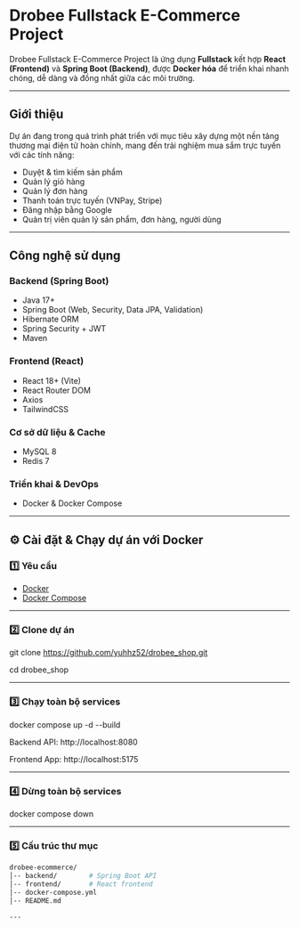 # Drobee Fullstack E-Commerce Project 

Drobee Fullstack E-Commerce Project là ứng dụng **Fullstack** kết hợp **React (Frontend)** và **Spring Boot (Backend)**, được **Docker hóa** để triển khai nhanh chóng, dễ dàng và đồng nhất giữa các môi trường.

---

## Giới thiệu
Dự án đang trong quá trình phát triển với mục tiêu xây dựng một nền tảng thương mại điện tử hoàn chỉnh, mang đến trải nghiệm mua sắm trực tuyến với các tính năng:

- Duyệt & tìm kiếm sản phẩm  
- Quản lý giỏ hàng  
- Quản lý đơn hàng  
- Thanh toán trực tuyến (VNPay, Stripe)  
- Đăng nhập bằng Google  
- Quản trị viên quản lý sản phẩm, đơn hàng, người dùng  

---

## Công nghệ sử dụng

### **Backend (Spring Boot)**
- Java 17+
- Spring Boot (Web, Security, Data JPA, Validation)
- Hibernate ORM
- Spring Security + JWT
- Maven

### **Frontend (React)**
- React 18+ (Vite)
- React Router DOM
- Axios
- TailwindCSS

### **Cơ sở dữ liệu & Cache**
- MySQL 8
- Redis 7

### **Triển khai & DevOps**
- Docker & Docker Compose

---

## ⚙️ Cài đặt & Chạy dự án với Docker

### 1️⃣ Yêu cầu
- [Docker](https://www.docker.com/products/docker-desktop/)  
- [Docker Compose](https://docs.docker.com/compose/)  

---

### 2️⃣ Clone dự án

git clone https://github.com/yuhhz52/drobee_shop.git

cd drobee_shop

---

### 3️⃣ Chạy toàn bộ services

docker compose up -d --build

Backend API: http://localhost:8080

Frontend App: http://localhost:5175

---

### 4️⃣ Dừng toàn bộ services

docker compose down

---

### 5️⃣ Cấu trúc thư mục
```bash
drobee-ecommerce/
│-- backend/        # Spring Boot API
│-- frontend/       # React frontend
│-- docker-compose.yml
│-- README.md

--- 
